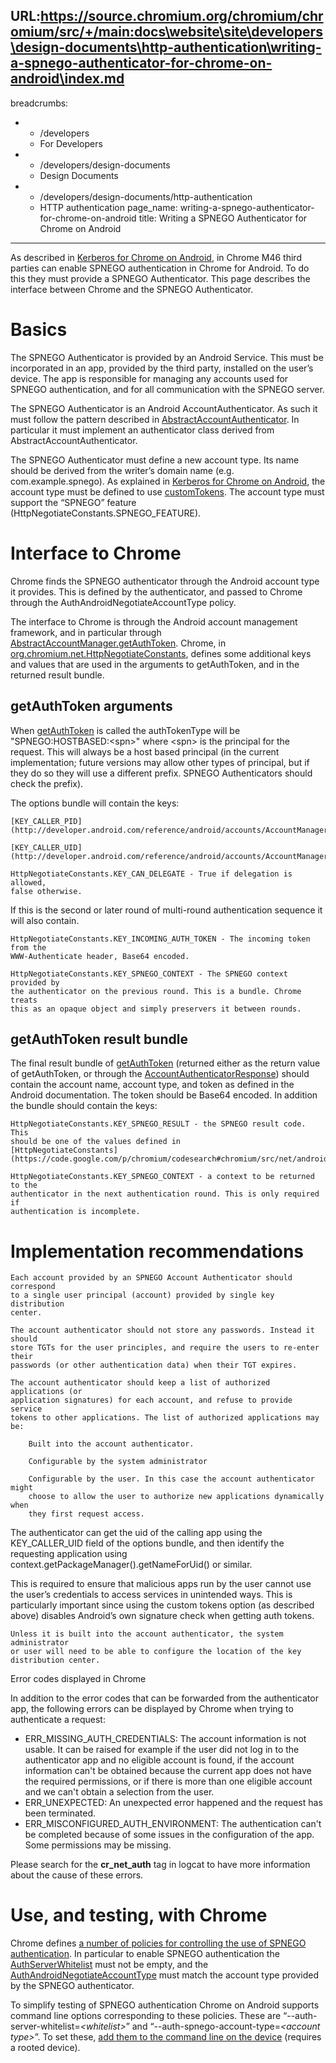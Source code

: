 URL:https://source.chromium.org/chromium/chromium/src/+/main:docs\website\site\developers\design-documents\http-authentication\writing-a-spnego-authenticator-for-chrome-on-android\index.md
---
breadcrumbs:
- - /developers
  - For Developers
- - /developers/design-documents
  - Design Documents
- - /developers/design-documents/http-authentication
  - HTTP authentication
page_name: writing-a-spnego-authenticator-for-chrome-on-android
title: Writing a SPNEGO Authenticator for Chrome on Android
---

As described in [Kerberos for Chrome on
Android](https://docs.google.com/document/d/1G7WAaYEKMzj16PTHT_cIYuKXJG6bBcrQ7QQBQ6ihOcQ/edit?usp=sharing),
in Chrome M46 third parties can enable SPNEGO authentication in Chrome for
Android. To do this they must provide a SPNEGO Authenticator. This page
describes the interface between Chrome and the SPNEGO Authenticator.

# Basics

The SPNEGO Authenticator is provided by an Android Service. This must be
incorporated in an app, provided by the third party, installed on the user’s
device. The app is responsible for managing any accounts used for SPNEGO
authentication, and for all communication with the SPNEGO server.

The SPNEGO Authenticator is an Android AccountAuthenticator. As such it must
follow the pattern described in
[AbstractAccountAuthenticator](http://developer.android.com/reference/android/accounts/AbstractAccountAuthenticator.html).
In particular it must implement an authenticator class derived from
AbstractAccountAuthenticator.

The SPNEGO Authenticator must define a new account type. Its name should be
derived from the writer’s domain name (e.g. com.example.spnego). As explained in
[Kerberos for Chrome on
Android](https://docs.google.com/document/d/1G7WAaYEKMzj16PTHT_cIYuKXJG6bBcrQ7QQBQ6ihOcQ/edit?usp=sharing),
the account type must be defined to use
[customTokens](http://developer.android.com/reference/android/R.attr.html#customTokens).
The account type must support the “SPNEGO” feature
(HttpNegotiateConstants.SPNEGO_FEATURE).

# Interface to Chrome

Chrome finds the SPNEGO authenticator through the Android account type it
provides. This is defined by the authenticator, and passed to Chrome through the
AuthAndroidNegotiateAccountType policy.

The interface to Chrome is through the Android account management framework, and
in particular through
[AbstractAccountManager.getAuthToken](http://developer.android.com/reference/android/accounts/AbstractAccountAuthenticator.html#getAuthToken(android.accounts.AccountAuthenticatorResponse,%20android.accounts.Account,%20java.lang.String,%20android.os.Bundle)).
Chrome, in
[org.chromium.net.HttpNegotiateConstants](https://code.google.com/p/chromium/codesearch#chromium/src/net/android/java/src/org/chromium/net/HttpNegotiateConstants.java&q=HttpNeg&sq=package:chromium&l=10),
defines some additional keys and values that are used in the arguments to
getAuthToken, and in the returned result bundle.

## getAuthToken arguments

When
[getAuthToken](http://developer.android.com/reference/android/accounts/AbstractAccountAuthenticator.html#getAuthToken(android.accounts.AccountAuthenticatorResponse,%20android.accounts.Account,%20java.lang.String,%20android.os.Bundle))
is called the authTokenType will be "SPNEGO:HOSTBASED:&lt;spn&gt;" where
&lt;spn&gt; is the principal for the request. This will always be a host based
principal (in the current implementation; future versions may allow other types
of principal, but if they do so they will use a different prefix. SPNEGO
Authenticators should check the prefix).

The options bundle will contain the keys:

    [KEY_CALLER_PID](http://developer.android.com/reference/android/accounts/AccountManager.html#KEY_CALLER_PID)

    [KEY_CALLER_UID](http://developer.android.com/reference/android/accounts/AccountManager.html#KEY_CALLER_UID)

    HttpNegotiateConstants.KEY_CAN_DELEGATE - True if delegation is allowed,
    false otherwise.

If this is the second or later round of multi-round authentication sequence it
will also contain.

    HttpNegotiateConstants.KEY_INCOMING_AUTH_TOKEN - The incoming token from the
    WWW-Authenticate header, Base64 encoded.

    HttpNegotiateConstants.KEY_SPNEGO_CONTEXT - The SPNEGO context provided by
    the authenticator on the previous round. This is a bundle. Chrome treats
    this as an opaque object and simply preservers it between rounds.

## getAuthToken result bundle

The final result bundle of
[getAuthToken](http://developer.android.com/reference/android/accounts/AbstractAccountAuthenticator.html#getAuthToken(android.accounts.AccountAuthenticatorResponse,%20android.accounts.Account,%20java.lang.String,%20android.os.Bundle))
(returned either as the return value of getAuthToken, or through the
[AccountAuthenticatorResponse](http://developer.android.com/reference/android/accounts/AccountAuthenticatorResponse.html))
should contain the account name, account type, and token as defined in the
Android documentation. The token should be Base64 encoded. In addition the
bundle should contain the keys:

    HttpNegotiateConstants.KEY_SPNEGO_RESULT - the SPNEGO result code. This
    should be one of the values defined in
    [HttpNegotiateConstants](https://code.google.com/p/chromium/codesearch#chromium/src/net/android/java/src/org/chromium/net/HttpNegotiateConstants.java&q=HttpNeg&sq=package:chromium&l=10).

    HttpNegotiateConstants.KEY_SPNEGO_CONTEXT - a context to be returned to the
    authenticator in the next authentication round. This is only required if
    authentication is incomplete.

# Implementation recommendations

    Each account provided by an SPNEGO Account Authenticator should correspond
    to a single user principal (account) provided by single key distribution
    center.

    The account authenticator should not store any passwords. Instead it should
    store TGTs for the user principles, and require the users to re-enter their
    passwords (or other authentication data) when their TGT expires.

    The account authenticator should keep a list of authorized applications (or
    application signatures) for each account, and refuse to provide service
    tokens to other applications. The list of authorized applications may be:

        Built into the account authenticator.

        Configurable by the system administrator

        Configurable by the user. In this case the account authenticator might
        choose to allow the user to authorize new applications dynamically when
        they first request access.

The authenticator can get the uid of the calling app using the KEY_CALLER_UID
field of the options bundle, and then identify the requesting application using
context.getPackageManager().getNameForUid() or similar.

This is required to ensure that malicious apps run by the user cannot use the
user’s credentials to access services in unintended ways. This is particularly
important since using the custom tokens option (as described above) disables
Android’s own signature check when getting auth tokens.

    Unless it is built into the account authenticator, the system administrator
    or user will need to be able to configure the location of the key
    distribution center.

Error codes displayed in Chrome

In addition to the error codes that can be forwarded from the authenticator app,
the following errors can be displayed by Chrome when trying to authenticate a
request:

*   ERR_MISSING_AUTH_CREDENTIALS: The account information is not usable.
            It can be raised for example if the user did not log in to the
            authenticator app and no eligible account is found, if the account
            information can't be obtained because the current app does not have
            the required permissions, or if there is more than one eligible
            account and we can't obtain a selection from the user.
*   ERR_UNEXPECTED: An unexpected error happened and the request has
            been terminated.
*   ERR_MISCONFIGURED_AUTH_ENVIRONMENT: The authentication can't be
            completed because of some issues in the configuration of the app.
            Some permissions may be missing.

Please search for the **cr_net_auth** tag in logcat to have more information
about the cause of these errors.

# Use, and testing, with Chrome

Chrome defines [a number of policies for controlling the use of SPNEGO
authentication](/administrators/policy-list-3#HTTPAuthentication). In particular
to enable SPNEGO authentication the
[AuthServerWhitelist](/administrators/policy-list-3#AuthServerWhitelist) must
not be empty, and the
[AuthAndroidNegotiateAccountType](/administrators/policy-list-3#AuthAndroidNegotiateAccountType)
must match the account type provided by the SPNEGO authenticator.

To simplify testing of SPNEGO authentication Chrome on Android supports command
line options corresponding to these policies. These are
“--auth-server-whitelist=*&lt;whitelist&gt;*” and
“--auth-spnego-account-type=*&lt;account type&gt;*”. To set these, [add them to
the command line on the
device](/developers/how-tos/run-chromium-with-flags#TOC-Setting-Flags-for-Chrome-on-Android)
(requires a rooted device).
